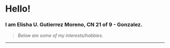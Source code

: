 # Hello!
### I am Elisha U. Gutierrez Moreno, CN 21 of 9 - Gonzalez.
> *Below are some of my interests/hobbies.*

---

